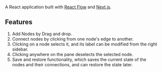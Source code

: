 A React application built with [React Flow](https://reactflow.dev/) and [Next.js](https://nextjs.org/).

## Features

1. Add Nodes by Drag and drop.
2. Connect nodes by clicking from one node's edge to another.
3. Clicking on a node selects it, and its label can be modified from the right sidebar.
4. Clicking anywhere on the pane deselects the selected node.
5. Save and restore functionality, which saves the current state of the nodes and their connections, and can restore the state later.